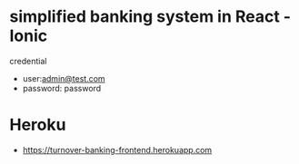 # simplified banking system in React - Ionic

credential 

- user:admin@test.com
- password: password

# Heroku

- https://turnover-banking-frontend.herokuapp.com